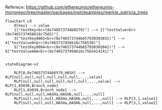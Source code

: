 Referece: https://github.com/ethereumjs/ethereumjs-monorepo/tree/master/packages/mpt/examples/merkle_patricia_trees

```mermaid
flowchart LR
    0[key] --> value
    1["testKey<br>(0x746573744b6579)"] --> 2["testValue<br>(0x7465737456616c7565)"]
    3["testKey0001<br>(0x746573744b657930303031)"] --> 4["testValue0<br>(0x7465737456616c756530)"]
    5["testKey000A<br>(0x746573744b657930303041)"] --> 6["testValueAAA<br>(0x7465737456616c7565414141)"]
    
    
stateDiagram-v2

    RLP[0,0x746573744b6579,HASH] --> RLP[null,null,null,null,null,null,...,value]
    RLP[null,null,null,null,null,null,...,value] --> RLP[1,03030,Branch_node]
    RLP[1,03030,Branch_node] --> RLP[null,null,null,HASHa,HASHb,null,...,null]
    RLP[null,null,null,HASHa,HASHb,null,...,null] --> RLP[3,1,value1]
    RLP[null,null,null,HASHa,HASHb,null,...,null] --> RLP[3,1,value2]
```